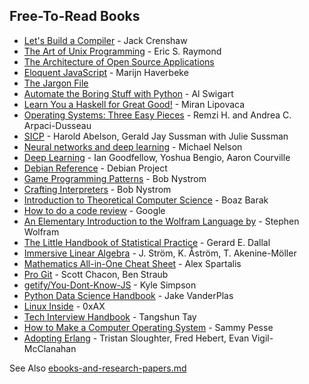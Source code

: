 ## Free-To-Read Books

- [Let's Build a Compiler](https://compilers.iecc.com/crenshaw/) - Jack Crenshaw
- [The Art of Unix Programming](http://catb.org/~esr/writings/taoup/html/) - Eric S. Raymond
- [The Architecture of Open Source Applications](https://www.aosabook.org/en/index.html)
- [Eloquent JavaScript](https://eloquentjavascript.net/) - Marijn Haverbeke
- [The Jargon File](http://www.catb.org/jargon/html/index.html)
- [Automate the Boring Stuff with Python](https://automatetheboringstuff.com/) - Al Swigart
- [Learn You a Haskell for Great Good!](http://learnyouahaskell.com/) - Miran Lipovaca
- [Operating Systems: Three Easy Pieces](http://pages.cs.wisc.edu/~remzi/OSTEP/) - Remzi H. and Andrea C. Arpaci-Dusseau
- [SICP](https://mitpress.mit.edu/sites/default/files/sicp/index.html) - Harold Abelson, Gerald Jay Sussman with Julie Sussman
- [Neural networks and deep learning](http://neuralnetworksanddeeplearning.com/) - Michael Nelson
- [Deep Learning](http://www.deeplearningbook.org/) - Ian Goodfellow, Yoshua Bengio, Aaron Courville
- [Debian Reference](https://www.debian.org/doc/manuals/debian-reference/) - Debian Project
- [Game Programming Patterns](http://gameprogrammingpatterns.com/) - Bob Nystrom
- [Crafting Interpreters](https://craftinginterpreters.com/) - Bob Nystrom
- [Introduction to Theoretical Computer Science](https://introtcs.org/public/) - Boaz Barak
- [How to do a code review](https://google.github.io/eng-practices/review/reviewer/) - Google
- [An Elementary Introduction to the Wolfram Language by](https://www.wolfram.com/language/elementary-introduction/2nd-ed/index.html) - Stephen Wolfram
- [The Little Handbook of Statistical Practice](http://www.jerrydallal.com/LHSP/LHSP.HTM) - Gerard E. Dallal
- [Immersive Linear Algebra](http://immersivemath.com/ila/tableofcontents.html) - J. Ström, K. Åström, T. Akenine-Möller
- [Mathematics All-in-One Cheat Sheet](https://ourway.keybase.pub/mathematics_cheat_sheet.pdf) - Alex Spartalis
- [Pro Git](https://git-scm.com/book/) - Scott Chacon, Ben Straub
- [getify/You-Dont-Know-JS](https://github.com/getify/You-Dont-Know-JS) - Kyle Simpson
- [Python Data Science Handbook](https://jakevdp.github.io/PythonDataScienceHandbook/) - Jake VanderPlas
- [Linux Inside](https://0xax.gitbooks.io/linux-insides/) - 0xAX
- [Tech Interview Handbook](https://yangshun.github.io/tech-interview-handbook/) - Tangshun Tay 
- [How to Make a Computer Operating System](https://github.com/SamyPesse/How-to-Make-a-Computer-Operating-System) - Sammy Pesse
- [Adopting Erlang](https://adoptingerlang.org/) - Tristan Sloughter, Fred Hebert, Evan Vigil-McClanahan

See Also [ebooks-and-research-papers.md](ebooks-and-research-papers.md)
